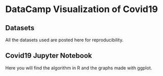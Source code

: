 # DataCamp Visualization of Covid19

## Datasets 
All the datasets used are posted here for reproducibility. 

## Covid19 Jupyter Notebook 
Here you will find the algorithm in R and the graphs made with ggplot. 

